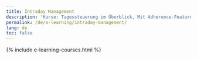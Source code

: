 ```yaml
---
title: Intraday Management
description: 'Kurse: Tagessteuerung im Überblick, Mit Adherence-Features arbeiten'
permalink: /de/e-learning/intraday-management/
lang: de
toc: false
---
```


{% include e-learning-courses.html %}
